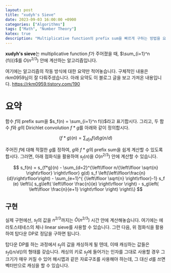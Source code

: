 ```yaml
---
layout: post
title: "xudyh's Sieve"
date: 2023-09-03 16:00:00 +0900
categories: ["Algorithms"]
tags: ["Math", "Number Theory"]
katex: true
description: "Multiplicative function의 prefix sum을 빠르게 구하는 방법을 요약했습니다."
---
```


**xudyh's sieve**는 multiplicative function $f$가 주어졌을 때, $\sum_{i=1}^n {f(i)}$를 $O(n^{2/3})$ 안에 계산하는 알고리즘입니다.

여기에는 알고리즘의 작동 방식에 대한 요약만 적어놓습니다. 구체적인 내용은 rkm0959님이 잘 다뤄주셨습니다. 아래 요약도 이 블로그 글을 보고 가져온 내용입니다. <https://rkm0959.tistory.com/190>

# 요약

함수 $f$의 prefix sum을 $s_f(n) = \sum_{i=1}^n f(i)$라고 표기합시다. 그리고, 두 함수 $f$와 $g$의 Dirichlet convolution $f*g$를 아래와 같이 정의합시다.

$$
(f*g)(n) = \sum_{d | n} {f(d) g(n/d)}
$$

주어진 $f$에 대해 적절한 $g$를 정하여, $g$와 $f*g$의 prefix sum을 쉽게 계산할 수 있도록 합시다. 그러면, 아래 점화식을 활용하여 $s_f(n)$을 $O(n^{2/3})$ 안에 계산할 수 있습니다.

$$
s_f(n) = s_{f*g}(n) - \sum_{d=2}^{\left\lfloor n/{\left\lfloor \sqrt{n} \right\rfloor} \right\rfloor} g(d) s_f \left(\left\lfloor\frac{n}{d}\right\rfloor\right) - \sum_{e=1}^{ {\left\lfloor \sqrt{n} \right\rfloor}-1} s_f (e) \left\\{ s_g\left( \left\lfloor \frac{n}{e} \right\rfloor \right) - s_g\left( \left\lfloor \frac{n}{e+1} \right\rfloor \right) \right\\}
$$

## 구현

실제 구현에선, $s_f$의 값을 $n^{2/3}$까지는 $\tilde{O}(n^{2/3})$ 시간 안에 계산해놓습니다. 여기에는 에라토스테네스의 체나 linear sieve를 사용할 수 있습니다. 그런 다음, 위 점화식을 활용하여 탑다운 DP로 정답을 구하면 됩니다.

탑다운 DP를 하는 과정에서 $s_f$의 값을 캐싱하게 될 텐데, 이때 캐싱하는 값들은 $s_f(\left\lfloor n/d \right\rfloor)$의 형태를 갖습니다. 캐싱의 키로 $s_f$에 들어가는 인자를 그대로 사용할 경우 그 크기가 매우 커질 수 있어 해시맵과 같은 자료구조를 사용해야 하는데, 그 대신 $d$를 쓰면 벡터만으로 캐싱을 할 수 있습니다.